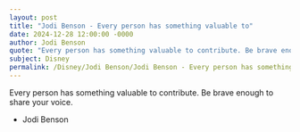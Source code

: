 ```yaml
---
layout: post
title: "Jodi Benson - Every person has something valuable to"
date: 2024-12-28 12:00:00 -0000
author: Jodi Benson
quote: "Every person has something valuable to contribute. Be brave enough to share your voice."
subject: Disney
permalink: /Disney/Jodi Benson/Jodi Benson - Every person has something valuable to
---
```


Every person has something valuable to contribute. Be brave enough to share your voice.

- Jodi Benson
